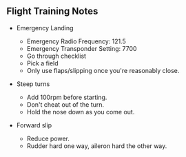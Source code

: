 ## Flight Training Notes

* Emergency Landing
    * Emergency Radio Frequency: 121.5
    * Emergency Transponder Setting: 7700
    * Go through checklist
    * Pick a field
    * Only use flaps/slipping once you're reasonably close.

* Steep turns
    * Add 100rpm before starting.  
    * Don't cheat out of the turn.
    * Hold the nose down as you come out.

* Forward slip
    * Reduce power.
    * Rudder hard one way, aileron hard the other way.
